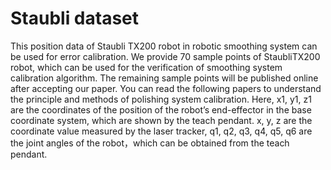 # Staubli dataset
This position data of  Staubli TX200 robot in robotic smoothing system can be used for error calibration.
We provide 70 sample points of StaubliTX200 robot, which can be used for the verification of  smoothing system calibration algorithm. 
The remaining sample points will be published online after accepting our paper. 
You can read the following papers to understand the principle and methods of polishing system calibration. 
Here, x1, y1, z1 are the coordinates of the position of the robot’s end-effector in the base coordinate system, which are shown by the teach pendant.
x, y, z are the coordinate value measured by the laser tracker, 
q1, q2, q3, q4, q5, q6 are the joint angles of the robot，which can be obtained from the teach pendant.  

